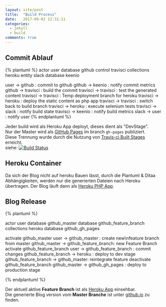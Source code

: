```yaml
---
layout: site/post
title:  "Build Process"
date:   2017-09-02 12:31:11
categories:
  - jekyll
  - build
comments: true
---
```


## Commit Ablauf

{% plantuml %}
actor user
database github
control travisci
collections heroku
entity slack
database keenio

user -> github : commit to github
github -> keenio : notify commit metrics
github -> travisci : build the commit
travisci -> travisci : test the generated content
travisci -> travisci : Temp deployment branch for heroku
travisci -> heroku : deploy the static content as php app
travisci -> travisci : switch back to build branch
travisci -> heroku : execute selenium tests
travisci -> slack : notify build state
travisci -> keenio : notify build metrics
slack -> user :  notify user
{% endplantuml %}

<!--more-->

Jeder build wird als Heroku App deployt, dieses dient als "DevStage".    
Nur der Master wird als [GitHub Pages][github-pages] im branch ```gh-pages``` publiziert.  
Diese Trennung wurde durch die Nutzung von [Travis-ci Built Stages][travis-ci-build-stages] erreicht.    
siehe: [![Build Status](https://travis-ci.org/nolte/jekyll-boilerplate.svg?branch=master)](https://travis-ci.org/nolte/jekyll-boilerplate)


## Heroku Container

Da sich der Blog nicht auf heroku Bauen lässt, durch die Plantuml & Ditaa Abhängigkeiten, werden nur die generierten Dateien nach Heroku übertragen.
Der Blog läuft dann als [Heroku PHP App][Heroku-PHP-Support].

## Blog Release

{% plantuml %}

actor user
database github_master
database github_feature_branch
collections heroku
database github_gh_pages

activate github_master
user -> github_master : create new\nfeature branch from master
github_master -> github_feature_branch: new Feature Branch
activate github_feature_branch
user -> github_feature_branch : commit changes
github_feature_branch -> heroku : deploy to dev stage
github_feature_branch -> github_master: reintegrate feature
deactivate github_feature_branch
github_master -> github_gh_pages : deploy to production stage

{% endplantuml %}

Der aktuell aktive **Feature Branch** ist als [Heroku App][stage-dev] einsehbar.   
Die generierte Blog version vom **Master Branche** ist unter [github.io][stage-production] zu finden.

[stage-dev]:https://noltarium-blog-test.herokuapp.com/   
[stage-production]:https://nolte.github.io/jekyll-boilerplate   

[travis-ci-build-stages]:https://docs.travis-ci.com/user/build-stages/
[github-pages]:https://pages.github.com/
[Heroku-PHP-Support]:https://devcenter.heroku.com/articles/php-support
